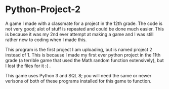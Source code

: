 # Python-Project-2

A game I made with a classmate for a project in the 12th grade. The code is not very good; alot of stuff is repeated and could be done much easier. This is because it was my 2nd ever attempt at making a game and I was still rather new to coding when I made this.

This program is the first project I am uploading, but is named project 2 instead of 1. This is because I made my first ever python project in the 11th grade (a terrible game that used the Math.random function extensively), but I lost the files for it :( .  

This game uses Python 3 and SQL 8; you will need the same or newer verisons of both of these programs installed for this game to function.
